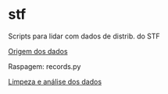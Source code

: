 # stf
Scripts para lidar com dados de distrib. do STF

[Origem dos dados](http://www.stf.jus.br/portal/ataDistribuicao/pesquisarAta.asp)

Raspagem: records.py

[Limpeza e análise dos dados](https://github.com/marceloalvesuff/analise_stf/blob/master/STF.R)